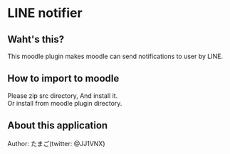 <h1>LINE notifier</h1>
    <h2>Waht's this?</h2>
        This moodle plugin makes moodle can send notifications to user by LINE.<br>
    <h2>How to import to moodle</h2>
        Please zip src directory, And install it.<br>
        Or install from moodle plugin directory.
    <h2>About this application</h2>
    Author: たまご(twitter: @JJ1VNX)<br>

